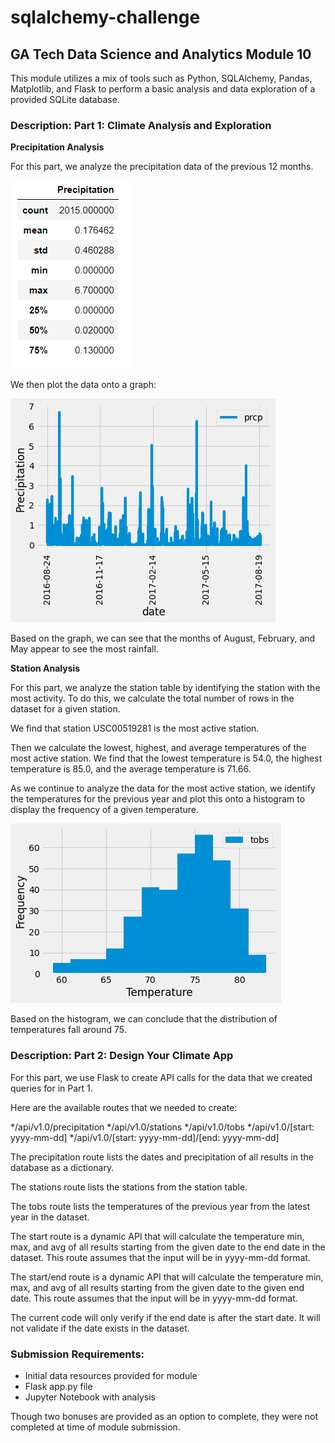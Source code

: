 # sqlalchemy-challenge
## GA Tech Data Science and Analytics Module 10

This module utilizes a mix of tools such as Python, SQLAlchemy, Pandas, Matplotlib, and Flask to perform a basic analysis and data exploration of a provided SQLite database.

### Description: Part 1: Climate Analysis and Exploration

<b>Precipitation Analysis</b>
<p>For this part, we analyze the precipitation data of the previous 12 months.</p>
<img src="Images/SummaryStatistics.png">

<p>We then plot the data onto a graph:</p>
<img src="Images/PreciptationByDateInPreviousYear.png">

<p>Based on the graph, we can see that the months of August, February, and May appear to see the most rainfall.</p>

<b>Station Analysis</b>
<p>For this part, we analyze the station table by identifying the station with the most activity. To do this, we calculate the total number of rows in the dataset for a given station.</p>

<p>We find that station USC00519281 is the most active station.</p>

<p>Then we calculate the lowest, highest, and average temperatures of the most active station. We find that the lowest temperature is 54.0, the highest temperature is 85.0, and the average temperature is 71.66.</p>

<p>As we continue to analyze the data for the most active station, we identify the temperatures for the previous year and plot this onto a histogram to display the frequency of a given temperature.</p>

<img src="Images/TemperatureFrequencyOfMostActiveStation.png">

<p>Based on the histogram, we can conclude that the distribution of temperatures fall around 75.</p>

### Description: Part 2: Design Your Climate App
<p>For this part, we use Flask to create API calls for the data that we created queries for in Part 1.</p>

<p>Here are the available routes that we needed to create:</p>
*/api/v1.0/precipitation
*/api/v1.0/stations
*/api/v1.0/tobs
*/api/v1.0/[start: yyyy-mm-dd]
*/api/v1.0/[start: yyyy-mm-dd]/[end: yyyy-mm-dd]

<p>The precipitation route lists the dates and precipitation of all results in the database as a dictionary.</p>

<p>The stations route lists the stations from the station table.</p>

<p>The tobs route lists the temperatures of the previous year from the latest year in the dataset.</p>

<p>The start route is a dynamic API that will calculate the temperature min, max, and avg of all results starting from the given date to the end date in the dataset. This route assumes that the input will be in yyyy-mm-dd format.</p>

<p>The start/end route is a dynamic API that will calculate the temperature min, max, and avg of all results starting from the given date to the given end date. This route assumes that the input will be in yyyy-mm-dd format.</p>

<p>The current code will only verify if the end date is after the start date. It will not validate if the date exists in the dataset.</p>

### Submission Requirements:
* Initial data resources provided for module
* Flask app.py file
* Jupyter Notebook with analysis

<p>Though two bonuses are provided as an option to complete, they were not completed at time of module submission.</p>

